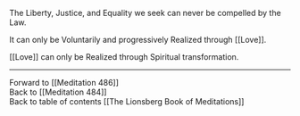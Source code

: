 The Liberty, Justice, and Equality we seek can never be compelled by the Law. 

It can only be Voluntarily and progressively Realized through [[Love]]. 

[[Love]] can only be Realized through Spiritual transformation. 

___

Forward to [[Meditation 486]]  
Back to [[Meditation 484]]  
Back to table of contents [[The Lionsberg Book of Meditations]]  